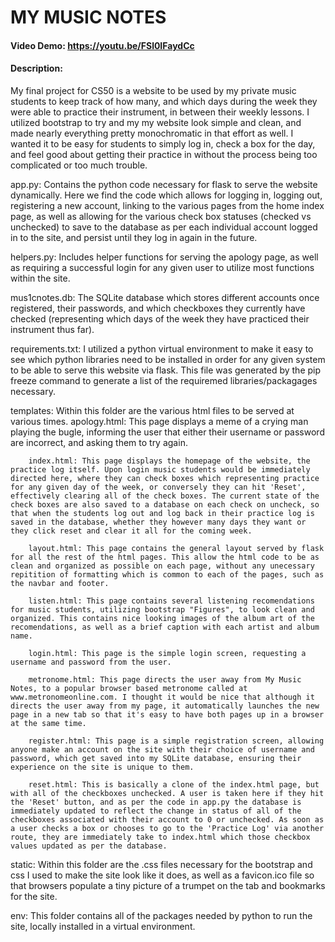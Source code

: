 # MY MUSIC NOTES
#### Video Demo: https://youtu.be/FSl0IFaydCc
#### Description:
My final project for CS50 is a website to be used by my private music students to keep track of how many, and which days during the week they were able to practice their instrument, in between their weekly lessons. I utilized bootstrap to try and my my website look simple and clean, and made nearly everything pretty monochromatic in that effort as well. I wanted it to be easy for students to simply log in, check a box for the day, and feel good about getting their practice in without the process being too complicated or too much trouble.

app.py: Contains the python code necessary for flask to serve the website dynamically. Here we find the code which allows for logging in, logging out, registering a new account, linking to the various pages from the home index page, as well as allowing for the various check box statuses (checked vs unchecked) to save to the database as per each individual account logged in to the site, and persist until they log in again in the future.

helpers.py: Includes helper functions for serving the apology page, as well as requiring a successful login for any given user to utilize most functions within the site.

mus1cnotes.db: The SQLite database which stores different accounts once registered, their passwords, and which checkboxes they currently have checked (representing which days of the week they have practiced their instrument thus far).

requirements.txt: I utilized a python virtual environment to make it easy to see which python libraries need to be installed in order for any given system to be able to serve this website via flask. This file was generated by the pip freeze command to generate a list of the requiremed libraries/packagages necessary.

templates: Within this folder are the various html files to be served at various times.
        apology.html: This page displays a meme of a crying man playing the bugle, informing the user that either their username or password are incorrect, and asking them to try again.

        index.html: This page displays the homepage of the website, the practice log itself. Upon login music students would be immediately directed here, where they can check boxes which representing practice for any given day of the week, or conversely they can hit 'Reset', effectively clearing all of the check boxes. The current state of the check boxes are also saved to a database on each check on uncheck, so that when the students log out and log back in their practice log is saved in the database, whether they however many days they want or they click reset and clear it all for the coming week.

        layout.html: This page contains the general layout served by flask for all the rest of the html pages. This allow the html code to be as clean and organized as possible on each page, without any unecessary repitition of formatting which is common to each of the pages, such as the navbar and footer.

        listen.html: This page contains several listening recomendations for music students, utilizing bootstrap "Figures", to look clean and organized. This contains nice looking images of the album art of the recomendations, as well as a brief caption with each artist and album name.

        login.html: This page is the simple login screen, requesting a username and password from the user.

        metronome.html: This page directs the user away from My Music Notes, to a popular browser based metronome called at www.metronomeonline.com. I thought it would be nice that although it directs the user away from my page, it automatically launches the new page in a new tab so that it's easy to have both pages up in a browser at the same time.

        register.html: This page is a simple registration screen, allowing anyone make an account on the site with their choice of username and password, which get saved into my SQLite database, ensuring their experience on the site is unique to them.

        reset.html: This is basically a clone of the index.html page, but with all of the checkboxes unchecked. A user is taken here if they hit the 'Reset' button, and as per the code in app.py the database is immediately updated to reflect the change in status of all of the checkboxes associated with their account to 0 or unchecked. As soon as a user checks a box or chooses to go to the 'Practice Log' via another route, they are immediately take to index.html which those checkbox values updated as per the database.

static: Within this folder are the .css files necessary for the bootstrap and css I used to make the site look like it does, as well as a favicon.ico file so that browsers populate a tiny picture of a trumpet on the tab and bookmarks for the site.

env: This folder contains all of the packages needed by python to run the site, locally installed in a virtual environment.
